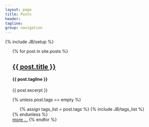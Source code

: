 ```yaml
---
layout: page
title: Posts
header: 
tagline: 
group: navigation
---
```

{% include JB/setup %}
<ul>
  {% for post in site.posts %}
      <h2><a href="{{ post.url }}">{{ post.title }}</a></h2>
	  <h4> {{ post.tagline }}</h4>
      {{ post.excerpt }}

  {% unless post.tags == empty %}
    <ul class="tag_box inline">
      {% assign tags_list = post.tags %}
      {% include JB/tags_list %}
    </ul>
  {% endunless %}
  <br>
	  <a class="btn btn-default btn-xs" href="{{ post.url }}">more ...</a>
  {% endfor %}
  
</ul>